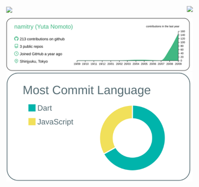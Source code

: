<img align="center" src="https://github-profile-trophy.vercel.app/?username=namitry&rank=S,AAA,AA,A" />
<img align="right" src="https://github-readme-stats.vercel.app/api?username=namitry&count_private=true" />

![](https://raw.githubusercontent.com/namitry/namitry/master/profile-summary-card-output/vue/0-profile-details.svg)
![](https://raw.githubusercontent.com/namitry/namitry/master/profile-summary-card-output/default/2-most-commit-language.svg)

<!--
**namitry/namitry** is a ✨ _special_ ✨ repository because its `README.md` (this file) appears on your GitHub profile.

Here are some ideas to get you started:

- 🔭 I’m currently working on ...
- 🌱 I’m currently learning ...
- 👯 I’m looking to collaborate on ...
- 🤔 I’m looking for help with ...
- 💬 Ask me about ...
- 📫 How to reach me: ...
- 😄 Pronouns: ...
- ⚡ Fun fact: ...
-->
